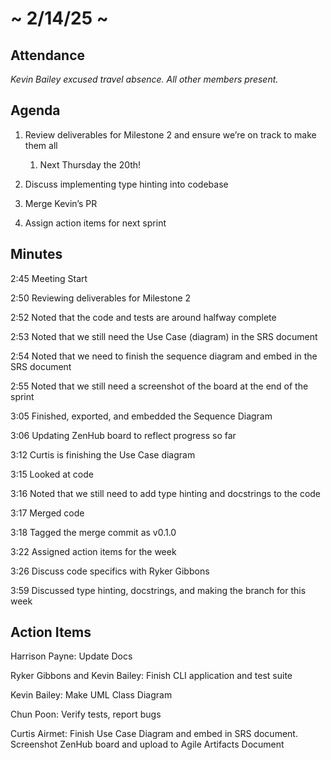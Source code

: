 # \~ 2/14/25 \~

## Attendance

*Kevin Bailey excused travel absence. All other members present.*

## Agenda

1. Review deliverables for Milestone 2 and ensure we’re on track to make them all

   1. Next Thursday the 20th\!

2. Discuss implementing type hinting into codebase

3. Merge Kevin’s PR

4. Assign action items for next sprint

## Minutes

2:45 Meeting Start

2:50 Reviewing deliverables for Milestone 2

2:52 Noted that the code and tests are around halfway complete

2:53 Noted that we still need the Use Case (diagram) in the SRS document

2:54 Noted that we need to finish the sequence diagram and embed in the SRS document

2:55 Noted that we still need a screenshot of the board at the end of the sprint

3:05 Finished, exported, and embedded the Sequence Diagram

3:06 Updating ZenHub board to reflect progress so far

3:12 Curtis is finishing the Use Case diagram

3:15 Looked at code

3:16 Noted that we still need to add type hinting and docstrings to the code

3:17 Merged code

3:18 Tagged the merge commit as v0.1.0

3:22 Assigned action items for the week

3:26 Discuss code specifics with Ryker Gibbons

3:59 Discussed type hinting, docstrings, and making the branch for this week

## Action Items

Harrison Payne: Update Docs

Ryker Gibbons and Kevin Bailey: Finish CLI application and test suite

Kevin Bailey: Make UML Class Diagram

Chun Poon: Verify tests, report bugs

Curtis Airmet: Finish Use Case Diagram and embed in SRS document. Screenshot ZenHub board and upload to Agile Artifacts Document
